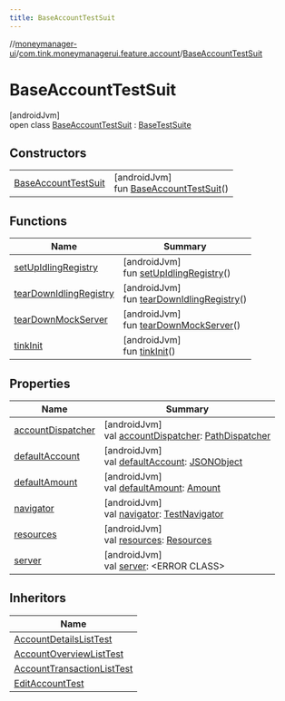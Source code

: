 ```yaml
---
title: BaseAccountTestSuit
---
```

//[moneymanager-ui](../../../index.html)/[com.tink.moneymanagerui.feature.account](../index.html)/[BaseAccountTestSuit](index.html)



# BaseAccountTestSuit



[androidJvm]\
open class [BaseAccountTestSuit](index.html) : [BaseTestSuite](../../com.tink.moneymanagerui/-base-test-suite/index.html)



## Constructors


| | |
|---|---|
| [BaseAccountTestSuit](-base-account-test-suit.html) | [androidJvm]<br>fun [BaseAccountTestSuit](-base-account-test-suit.html)() |


## Functions


| Name | Summary |
|---|---|
| [setUpIdlingRegistry](../../com.tink.moneymanagerui/-base-test-suite/set-up-idling-registry.html) | [androidJvm]<br>fun [setUpIdlingRegistry](../../com.tink.moneymanagerui/-base-test-suite/set-up-idling-registry.html)() |
| [tearDownIdlingRegistry](../../com.tink.moneymanagerui/-base-test-suite/tear-down-idling-registry.html) | [androidJvm]<br>fun [tearDownIdlingRegistry](../../com.tink.moneymanagerui/-base-test-suite/tear-down-idling-registry.html)() |
| [tearDownMockServer](../../com.tink.moneymanagerui/-base-test-suite/tear-down-mock-server.html) | [androidJvm]<br>fun [tearDownMockServer](../../com.tink.moneymanagerui/-base-test-suite/tear-down-mock-server.html)() |
| [tinkInit](../../com.tink.moneymanagerui/-base-test-suite/tink-init.html) | [androidJvm]<br>fun [tinkInit](../../com.tink.moneymanagerui/-base-test-suite/tink-init.html)() |


## Properties


| Name | Summary |
|---|---|
| [accountDispatcher](account-dispatcher.html) | [androidJvm]<br>val [accountDispatcher](account-dispatcher.html): [PathDispatcher](../../com.tink.moneymanagerui.testutil/-path-dispatcher/index.html) |
| [defaultAccount](default-account.html) | [androidJvm]<br>val [defaultAccount](default-account.html): [JSONObject](https://developer.android.com/reference/kotlin/org/json/JSONObject.html) |
| [defaultAmount](default-amount.html) | [androidJvm]<br>val [defaultAmount](default-amount.html): [Amount](../../com.tink.model.misc/-amount/index.html) |
| [navigator](../../com.tink.moneymanagerui/-base-test-suite/navigator.html) | [androidJvm]<br>val [navigator](../../com.tink.moneymanagerui/-base-test-suite/navigator.html): [TestNavigator](../../com.tink.moneymanagerui.testutil/-test-navigator/index.html) |
| [resources](../../com.tink.moneymanagerui/-base-test-suite/resources.html) | [androidJvm]<br>val [resources](../../com.tink.moneymanagerui/-base-test-suite/resources.html): [Resources](https://developer.android.com/reference/kotlin/android/content/res/Resources.html) |
| [server](../../com.tink.moneymanagerui/-base-test-suite/server.html) | [androidJvm]<br>val [server](../../com.tink.moneymanagerui/-base-test-suite/server.html): &lt;ERROR CLASS&gt; |


## Inheritors


| Name |
|---|
| [AccountDetailsListTest](../-account-details-list-test/index.html) |
| [AccountOverviewListTest](../-account-overview-list-test/index.html) |
| [AccountTransactionListTest](../-account-transaction-list-test/index.html) |
| [EditAccountTest](../-edit-account-test/index.html) |

